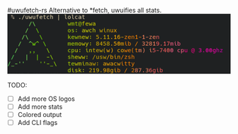 #uwufetch-rs
Alternative to *fetch, uwuifies all stats.
![](screenshot.png)

TODO:
- [ ] Add more OS logos
- [ ] Add more stats
- [ ] Colored output
- [ ] Add CLI flags